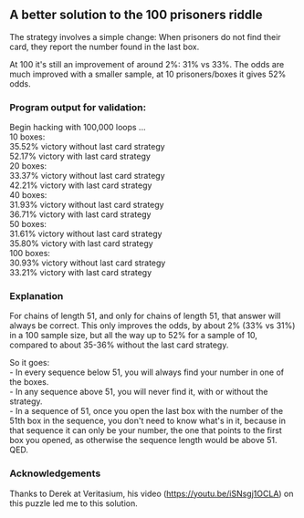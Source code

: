 ## A better solution to the 100 prisoners riddle

The strategy involves a simple change: When prisoners do not find their card, they report the number found in the last box.

At 100 it's still an improvement of around 2%: 31% vs 33%. The odds are much improved with a smaller sample, at 10 prisoners/boxes it gives 52% odds.


### Program output for validation:

Begin hacking with 100,000 loops ...    
10 boxes:    
35.52% victory without last card strategy    
52.17% victory with last card strategy    
20 boxes:    
33.37% victory without last card strategy    
42.21% victory with last card strategy    
40 boxes:    
31.93% victory without last card strategy    
36.71% victory with last card strategy    
50 boxes:    
31.61% victory without last card strategy    
35.80% victory with last card strategy    
100 boxes:    
30.93% victory without last card strategy    
33.21% victory with last card strategy


### Explanation

For chains of length 51, and only for chains of length 51, that answer will always be correct. This only improves the odds, by about 2% (33% vs 31%) in a 100 sample size, but all the way up to 52% for a sample of 10, compared to about 35-36% without the last card strategy.

So it goes:    
	- In every sequence below 51, you will always find your number in one of the boxes.    
	- In any sequence above 51, you will never find it, with or without the strategy.    
	- In a sequence of 51, once you open the last box with the number of the 51th box in the sequence, you don't need to know what's in it, because in that sequence it can only be your number, the one that points to the first box you opened, as otherwise the sequence length would be above 51. QED.


### Acknowledgements

Thanks to Derek at Veritasium, his video (https://youtu.be/iSNsgj1OCLA) on this puzzle led me to this solution.
